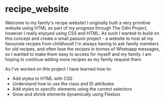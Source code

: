 # recipe_website

Welcome to my family's recipe website! I originally built a very primitive website using HTML as part of my progress through The Odin Project, however I really enjoyed using CSS and HTML. As such I wanted to build on this concept and create a small passion project - a website to host all my favourote recipes from childhood! I'm always having to ask family members for old recipes, and often lose the recipes in tonnes of Whatsapp messages, so I wanted to make them easy to access for myself and my family. I am hoping to continue adding more recipes as my family request them.

As I've worked on this project I have learned how to:
- Add styles to HTML with CSS
- Understand how to use the class and ID attributes
- Add styles to specific elements using the correct selectors
- Grow and shrink elements dynamically using Flexbox

